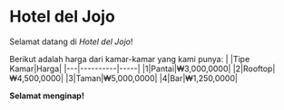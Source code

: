 # Hotel del Jojo

Selamat datang di _Hotel del Jojo_!

Berikut adalah harga dari kamar-kamar yang kami punya:
|   |Tipe Kamar|Harga|
|---|----------|-----|
|1|Pantai|₩3,000,0000|
|2|Rooftop|₩4,500,0000|
|3|Taman|₩5,000,0000|
|4|Bar|₩1,250,0000|

**Selamat menginap!**
